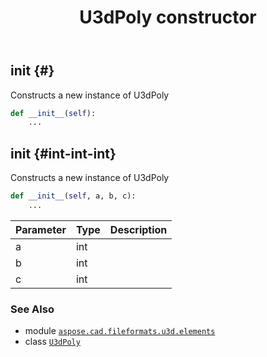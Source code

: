 ﻿---
title: U3dPoly constructor
second_title: Aspose.CAD for Python via .NET API References
description: 
type: docs
weight: 10
url: /python-net/aspose.cad.fileformats.u3d.elements/u3dpoly/__init__/
is_root: false
---

## __init__ {#}

Constructs a new instance of U3dPoly



```python
def __init__(self):
    ...
```




## __init__ {#int-int-int}

Constructs a new instance of U3dPoly



```python
def __init__(self, a, b, c):
    ...
```


| Parameter | Type | Description |
| :- | :- | :- |
| a | int |  |
| b | int |  |
| c | int |  |



### See Also
* module [`aspose.cad.fileformats.u3d.elements`](../../)
* class [`U3dPoly`](/cad/python-net/aspose.cad.fileformats.u3d.elements/u3dpoly)
